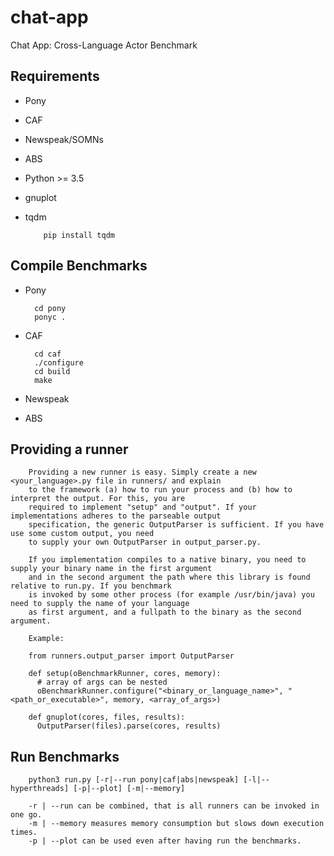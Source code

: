# chat-app
Chat App: Cross-Language Actor Benchmark

## Requirements
  * Pony 
  * CAF
  * Newspeak/SOMNs
  * ABS
  * Python >= 3.5
  * gnuplot
  * tqdm

            pip install tqdm

## Compile Benchmarks
* Pony  

        cd pony
        ponyc .

* CAF
        
        cd caf
        ./configure
        cd build
        make

* Newspeak

* ABS

## Providing a runner
        Providing a new runner is easy. Simply create a new <your_language>.py file in runners/ and explain
        to the framework (a) how to run your process and (b) how to interpret the output. For this, you are 
        required to implement "setup" and "output". If your implementations adheres to the parseable output
        specification, the generic OutputParser is sufficient. If you have use some custom output, you need
        to supply your own OutputParser in output_parser.py.

        If you implementation compiles to a native binary, you need to supply your binary name in the first argument
        and in the second argument the path where this library is found relative to run.py. If you benchmark
        is invoked by some other process (for example /usr/bin/java) you need to supply the name of your language
        as first argument, and a fullpath to the binary as the second argument.

        Example:

        from runners.output_parser import OutputParser

        def setup(oBenchmarkRunner, cores, memory):
          # array of args can be nested
          oBenchmarkRunner.configure("<binary_or_language_name>", "<path_or_executable>", memory, <array_of_args>)

        def gnuplot(cores, files, results):
          OutputParser(files).parse(cores, results)

## Run Benchmarks

        python3 run.py [-r|--run pony|caf|abs|newspeak] [-l|--hyperthreads] [-p|--plot] [-m|--memory]

        -r | --run can be combined, that is all runners can be invoked in one go.
        -m | --memory measures memory consumption but slows down execution times.
        -p | --plot can be used even after having run the benchmarks.
